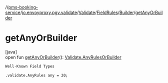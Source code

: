 //[pms-booking-service](../../../../../index.md)/[io.envoyproxy.pgv.validate](../../../index.md)/[Validate](../../index.md)/[FieldRules](../index.md)/[Builder](index.md)/[getAnyOrBuilder](get-any-or-builder.md)

# getAnyOrBuilder

[java]\
open fun [getAnyOrBuilder](get-any-or-builder.md)(): [Validate.AnyRulesOrBuilder](../../-any-rules-or-builder/index.md)

```kotlin
Well-Known Field Types

```
`.validate.AnyRules any = 20;`